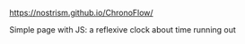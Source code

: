 https://nostrism.github.io/ChronoFlow/

Simple page with JS: a reflexive clock about time running out
